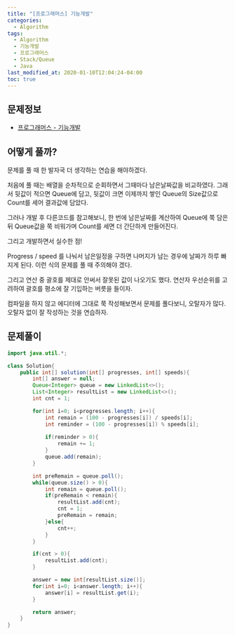 ```yaml
---
title: "[프로그래머스] 기능개발"
categories: 
  - Algorithm
tags:
  - Algorithm
  - 기능개발
  - 프로그래머스
  - Stack/Queue
  - Java
last_modified_at: 2020-01-10T12:04:24-04:00
toc: true
---
```


문제정보
-
- [프로그래머스 - 기능개발](https://programmers.co.kr/learn/courses/30/lessons/42586)

어떻게 풀까?
-
문제를 풀 때 한 발자국 더 생각하는 연습을 해야하겠다.

처음에 풀 때는 배열을 순차적으로 순회하면서 그때마다 남은날짜값을 비교하였다. 그래서 뒷값이 적으면 Queue에 담고, 뒷값이 크면 이제까지 쌓인 Queue의 Size값으로 Count를 세어 결과값에 담았다.

그러나 개발 후 다른코드를 참고해보니, 한 번에 남은날짜를 계산하여 Queue에 쭉 담은 뒤 Queue값을 쭉 비워가며 Count를 세면 더 간단하게 만들어진다.

그리고 개발하면서 실수한 점!

Progress / speed 를 나눠서 남은일정을 구하면 나머지가 남는 경우에 날짜가 하루 빠지게 된다. 이런 식의 문제를 풀 때 주의해야 겠다.

그리고 연산 중 괄호를 제대로 안써서 잘못된 값이 나오기도 했다. 연산자 우선순위를 고려하여 괄호를 평소에 잘 기입하는 버릇을 들이자.

컴파일을 하지 않고 에디터에 그대로 쭉 작성해보면서 문제를 풀다보니, 오탈자가 많다. 오탈자 없이 잘 작성하는 것을 연습하자. 


문제풀이
-
~~~java
import java.util.*;

class Solution{
  	public int[] solution(int[] progresses, int[] speeds){
	  	int[] answer = null;
	    Queue<Integer> queue = new LinkedList<>();
	    List<Integer> resultList = new LinkedList<>();
	    int cnt = 1;

	    for(int i=0; i<progresses.length; i++){
	    	int remain = (100 - progresses[i]) / speeds[i];
	    	int reminder = (100 - progresses[i]) % speeds[i];
	    	
	    	if(reminder > 0){
	    		remain += 1;
	    	}
	    	queue.add(remain);
	    }

	    int preRemain = queue.poll();
	    while(queue.size() > 0){
	    	int remain = queue.poll();
	    	if(preRemain < remain){
	    		resultList.add(cnt);
	    		cnt = 1;
	    		preRemain = remain;
	    	}else{
	    		cnt++;
	    	}
	    }

	    if(cnt > 0){
	    	resultList.add(cnt);
	    }

	    answer = new int[resultList.size()];
	    for(int i=0; i<answer.length; i++){
	    	answer[i] = resultList.get(i);
	    }

    	return answer;
    }
}
~~~